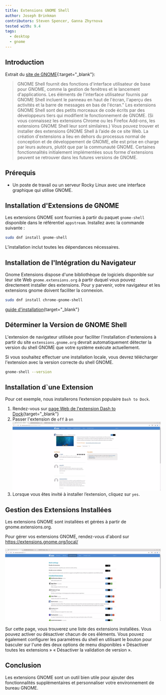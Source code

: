 ```yaml
---
title: Extensions GNOME Shell
author: Joseph Brinkman
contributors: Steven Spencer, Ganna Zhyrnova
tested with: 9.4
tags:
  - desktop
  - gnome
---
```


## Introduction

Extrait du [site de GNOME](https://extensions.gnome.org/about/){:target="_blank"}:

> GNOME Shell fournit des fonctions d'interface utilisateur de base pour GNOME, comme la gestion de fenêtres et le lancement d'applications. Les éléments de l'interface utilisateur fournis par GNOME Shell incluent le panneau en haut de l'écran, l'aperçu des activités et la barre de messages en bas de l'écran."
> Les extensions GNOME Shell sont des petits morceaux de code écrits par des développeurs tiers qui modifient le fonctionnement de GNOME. (Si vous connaissez les extensions Chrome ou les Firefox Add-ons, les extensions GNOME Shell leur sont similaires.) Vous pouvez trouver et installer des extensions GNOME Shell à l’aide de ce site Web.
> La création d'extensions a lieu en dehors du processus normal de conception et de développement de GNOME, elle est prise en charge par leurs auteurs, plutôt que par la communauté GNOME. Certaines fonctionnalités initialement implémentées sous forme d'extensions peuvent se retrouver dans les futures versions de GNOME.

## Prérequis

- Un poste de travail ou un serveur Rocky Linux avec une interface graphique qui utilise GNOME.

## Installation d'Extensions de GNOME

Les extensions GNOME sont fournies à partir du paquet `gnome-shell` disponible dans le référentiel `appstream`. Installez avec la commande suivante :

```bash
sudo dnf install gnome-shell
```

L’installation inclut toutes les dépendances nécessaires.

## Installation de l'Intégration du Navigateur

Gnome Extensions dispose d'une bibliothèque de logiciels disponible sur leur site Web `gnome.extensions.org` à partir duquel vous pouvez directement installer des extensions. Pour y parvenir, votre navigateur et les extensions gnome doivent faciliter la connexion.

```bash
sudo dnf install chrome-gnome-shell
```

[guide d'installation](https://gnome.pages.gitlab.gnome.org/gnome-browser-integration/pages/installation-guide.html){target="_blank"}

## Déterminer la Version de GNOME Shell

L'extension de navigateur utilisée pour faciliter l'installation d'extensions à partir du site `extensions.gnome.org` devrait automatiquement détecter la version du shell GNOME que votre système exécute actuellement.

Si vous souhaitez effectuer une installation locale, vous devrez télécharger l'extension avec la version correcte du shell GNOME.

```bash
gnome-shell --version
```

## Installation d\`une Extension

Pour cet exemple, nous installerons l’extension populaire `Dash to Dock`.

1. Rendez-vous sur [page Web de l'extension Dash to Dock](https://extensions.gnome.org/extension/307/dash-to-dock/){target="_blank"}
2. Passer l'extension de `off` à `on`
   ![Toggle extension](images/gnome_extensions_images/gnome-shell-extensions-toggle-btn.webp)
3. Lorsque vous êtes invité à installer l’extension, cliquez sur `yes`.

## Gestion des Extensions Installées

Les extensions GNOME sont installées et gérées à partir de gnome.extensions.org.

Pour gérer vos extensions GNOME, rendez-vous d'abord sur <https://extensions.gnome.org/local/>

![Manage GNOME extensions](images/gnome_extensions_images/gnome-shell-installed-extensions.webp)

Sur cette page, vous trouverez une liste des extensions installées. Vous pouvez activer ou désactiver chacun de ces éléments. Vous pouvez également configurer les paramètres du shell en utilisant le bouton pour basculer sur l'une des deux options de menu disponibles « Désactiver toutes les extensions » « Désactiver la validation de version ».

## Conclusion

Les extensions GNOME sont un outil bien utile pour ajouter des fonctionnalités supplémentaires et personnaliser votre environnement de bureau GNOME.
